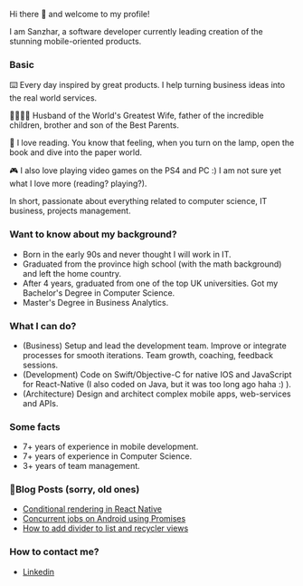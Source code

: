 Hi there 👋 and welcome to my profile! 


I am Sanzhar, a software developer currently leading creation of the stunning mobile-oriented products.


### Basic

⌨️ Every day inspired by great products. I help turning business ideas into the real world services.

👨‍👩‍👧‍👦 Husband of the World's Greatest Wife, father of the incredible children, brother and son of the Best Parents.

📘 I love reading. You know that feeling, when you turn on the lamp, open the book and dive into the paper world.

🎮 I also love playing video games on the PS4 and PC :) I am not sure yet what I love more (reading? playing?).

In short, passionate about everything related to computer science, IT business, projects management.


### Want to know about my background?

* Born in the early 90s and never thought I will work in IT.
* Graduated from the province high school (with the math background) and left the home country.
* After 4 years, graduated from one of the top UK universities. Got my Bachelor's Degree in Computer Science. 
* Master's Degree in Business Analytics.

### What I can do?
- (Business) Setup and lead the development team. Improve or integrate processes for smooth iterations. Team growth, coaching, feedback sessions.
- (Development) Code on Swift/Objective-C for native IOS and JavaScript for React-Native (I also coded on Java, but it was too long ago haha :) ).
- (Architecture) Design and architect complex mobile apps, web-services and APIs.

### Some facts
- 7+ years of experience in mobile development.
- 7+ years of experience in Computer Science.
- 3+ years of team management.

### 📰Blog Posts (sorry, old ones)
- [Conditional rendering in React Native](https://medium.com/@szholdiyarov/conditional-rendering-in-react-native-286351816db4)
- [Concurrent jobs on Android using Promises](https://medium.com/@szholdiyarov/concurrent-jobs-on-android-using-promises-3fda27b3e776)
- [How to add divider to list and recycler views](https://medium.com/@szholdiyarov/how-to-add-divider-to-list-and-recycler-views-858344450401)

### How to contact me?
- [Linkedin](https://www.linkedin.com/in/szholdiyarov/)